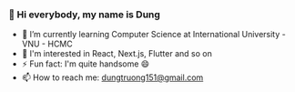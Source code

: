 ### 👋 Hi everybody, my name is Dung

- 🌱 I’m currently learning Computer Science at International University - VNU - HCMC
- 🔭 I'm interested in React, Next.js, Flutter and so on
- ⚡ Fun fact: I'm quite handsome 😄
- 📫 How to reach me: dungtruong151@gmail.com
